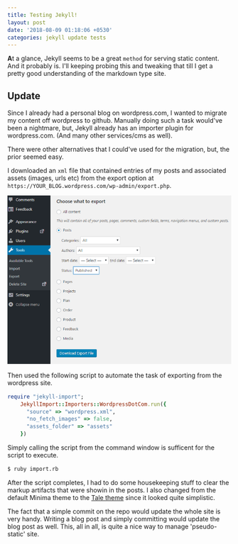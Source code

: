```yaml
---
title: Testing Jekyll!
layout: post
date: '2018-08-09 01:18:06 +0530'
categories: jekyll update tests
---
```


**A**t a glance, Jekyll seems to be a great `method` for serving static content. And it probably is. I'll keeping probing this and tweaking that till I get a pretty good understanding of the markdown type site.

## Update

Since I already had a personal blog on wordpress.com, I wanted to migrate my content off wordpress to github. Manually doing such a task would've been a nightmare, but, Jekyll already has an importer plugin for wordpress.com. (And many other services/cms as well).

There were other alternatives that I could've used for the migration, but, the prior seemed easy.

I downloaded an `xml` file that contained entries of my posts and associated assets (images, urls etc) from the export option at `https://YOUR_BLOG.wordpress.com/wp-admin/export.php`.

<img src="/images/testing-jekyll/export.png" alt="export.php" width="600px" class="center"/>

Then used the following script to automate the task of exporting from the wordpress site.
```ruby
require "jekyll-import";
    JekyllImport::Importers::WordpressDotCom.run({
      "source" => "wordpress.xml",
      "no_fetch_images" => false,
      "assets_folder" => "assets"
    })
```

Simply calling the script from the command window is sufficent for the script to execute.
```bash
$ ruby import.rb
```

After the script completes, I had to do some housekeeping stuff to clear the markup artifacts that were showin in the posts. I also changed from the default Minima theme to the [Tale theme](http://github.com/chesterhow/tale) since it looked quite simplistic.

The fact that a simple commit on the repo would update the whole site is very handy. Writing a blog post and simply committing would update the blog post as well. This, all in all, is quite a nice way to manage 'pseudo-static' site.
